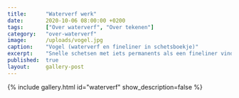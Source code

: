 ```yaml
---
title:      "Waterverf werk"
date:       2020-10-06 08:00:00 +0200
tags:       ["Over waterverf", "Over tekenen"]
category:   "over-waterverf"
image:      /uploads/vogel.jpg
caption:    "Vogel (waterverf en fineliner in schetsboekje)"
excerpt:    "Snelle schetsen met iets permanents als een fineliner vind ik inspirerend. Het is niet vergevingsgezind. Een gezette lijn is niet terug te nemen. Het plaatje vormt zich door spontane, gevoelsmatige lijnen. Deze kwetsbaarheid is heel spannend bij het maken. Soms vind ik het resultaat heel gaaf, soms wat minder. Maar ik vind het eigenlijk altijd mooier dan werk waar ik uren aan pruts, gum en bijwerk."
published:  true
layout:     gallery-post
---
```


{% include gallery.html id="waterverf" show_description=false %}
